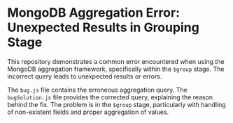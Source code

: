 # MongoDB Aggregation Error: Unexpected Results in Grouping Stage

This repository demonstrates a common error encountered when using the MongoDB aggregation framework, specifically within the `$group` stage. The incorrect query leads to unexpected results or errors.

The `bug.js` file contains the erroneous aggregation query.  The `bugSolution.js` file provides the corrected query, explaining the reason behind the fix. The problem is in the `$group` stage, particularly with handling of non-existent fields and proper aggregation of values.